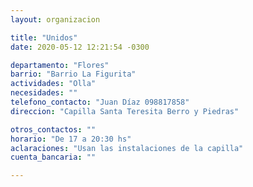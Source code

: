 ```yaml
---
layout: organizacion

title: "Unidos"
date: 2020-05-12 12:21:54 -0300

departamento: "Flores"
barrio: "Barrio La Figurita"
actividades: "Olla"
necesidades: ""
telefono_contacto: "Juan Díaz 098817858"
direccion: "Capilla Santa Teresita Berro y Piedras"

otros_contactos: ""
horario: "De 17 a 20:30 hs"
aclaraciones: "Usan las instalaciones de la capilla"
cuenta_bancaria: ""

---
```


